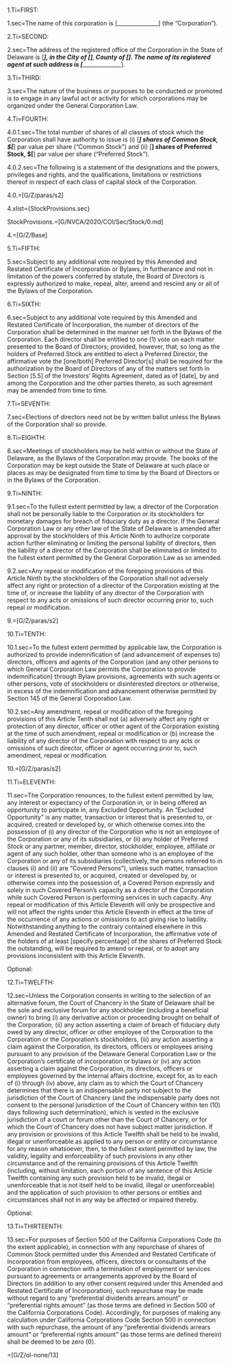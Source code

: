 
1.Ti=FIRST:

1.sec=The name of this corporation is [_______________] (the “Corporation”).

2.Ti=SECOND:

2.sec=The address of the registered office of the Corporation in the State of Delaware is [_____________], in the City of [__________], County of [__________].  The name of its registered agent at such address is [_____________________].

3.Ti=THIRD:

3.sec=The nature of the business or purposes to be conducted or promoted is to engage in any lawful act or activity for which corporations may be organized under the General Corporation Law.

4.Ti=FOURTH:

4.0.1.sec=The total number of shares of all classes of stock which the Corporation shall have authority to issue is (i) [_____] shares of Common Stock, $[_____] par value per share (“Common Stock”) and (ii) [______] shares of Preferred Stock, $[______] par value per share (“Preferred Stock”). 

4.0.2.sec=The following is a statement of the designations and the powers, privileges and rights, and the qualifications, limitations or restrictions thereof in respect of each class of capital stock of the Corporation.  

4.0.=[G/Z/paras/s2]

4.xlist={StockProvisions.sec}

StockProvisions.=[G/NVCA/2020/COI/Sec/Stock/0.md]

4.=[G/Z/Base]

5.Ti=FIFTH: 

5.sec=Subject to any additional vote required by this Amended and Restated Certificate of Incorporation or Bylaws, in furtherance and not in limitation of the powers conferred by statute, the Board of Directors is expressly authorized to make, repeal, alter, amend and rescind any or all of the Bylaws of the Corporation.

6.Ti=SIXTH:

6.sec=Subject to any additional vote required by this Amended and Restated Certificate of Incorporation, the number of directors of the Corporation shall be determined in the manner set forth in the Bylaws of the Corporation.  Each director shall be entitled to one (1) vote on each matter presented to the Board of Directors; provided, however, that, so long as the holders of Preferred Stock are entitled to elect a Preferred Director, the affirmative vote the [one/both] Preferred Director[s] shall be required for the authorization by the Board of Directors of any of the matters set forth in Section [5.5] of the Investors’ Rights Agreement, dated as of [date], by and among the Corporation and the other parties thereto, as such agreement may be amended from time to time. 

7.Ti=SEVENTH:

7.sec=Elections of directors need not be by written ballot unless the Bylaws of the Corporation shall so provide.  

8.Ti=EIGHTH:

8.sec=Meetings of stockholders may be held within or without the State of Delaware, as the Bylaws of the Corporation may provide.  The books of the Corporation may be kept outside the State of Delaware at such place or places as may be designated from time to time by the Board of Directors or in the Bylaws of the Corporation.

9.Ti=NINTH:

9.1.sec=To the fullest extent permitted by law, a director of the Corporation shall not be personally liable to the Corporation or its stockholders for monetary damages for breach of fiduciary duty as a director.  If the General Corporation Law or any other law of the State of Delaware is amended after approval by the stockholders of this Article Ninth to authorize corporate action further eliminating or limiting the personal liability of directors, then the liability of a director of the Corporation shall be eliminated or limited to the fullest extent permitted by the General Corporation Law as so amended.

9.2.sec=Any repeal or modification of the foregoing provisions of this Article Ninth by the stockholders of the Corporation shall not adversely affect any right or protection of a director of the Corporation existing at the time of, or increase the liability of any director of the Corporation with respect to any acts or omissions of such director occurring prior to, such repeal or modification.

9.=[G/Z/paras/s2]

10.Ti=TENTH:

10.1.sec=To the fullest extent permitted by applicable law, the Corporation is authorized to provide indemnification of (and advancement of expenses to) directors, officers and agents of the Corporation (and any other persons to which General Corporation Law permits the Corporation to provide indemnification) through Bylaw provisions, agreements with such agents or other persons, vote of stockholders or disinterested directors or otherwise, in excess of the indemnification and advancement otherwise permitted by Section 145 of the General Corporation Law.

10.2.sec=Any amendment, repeal or modification of the foregoing provisions of this Article Tenth shall not (a) adversely affect any right or protection of any director, officer or other agent of the Corporation existing at the time of such amendment, repeal or modification or (b) increase the liability of any director of the Corporation with respect to any acts or omissions of such director, officer or agent occurring prior to, such amendment, repeal or modification.

10.=[G/Z/paras/s2]

11.Ti=ELEVENTH:

11.sec=The Corporation renounces, to the fullest extent permitted by law, any interest or expectancy of the Corporation in, or in being offered an opportunity to participate in, any Excluded Opportunity.  An “Excluded Opportunity” is any matter, transaction or interest that is presented to, or acquired, created or developed by, or which otherwise comes into the possession of (i) any director of the Corporation who is not an employee of the Corporation or any of its subsidiaries, or (ii) any holder of Preferred Stock or any partner, member, director, stockholder, employee, affiliate or agent of any such holder, other than someone who is an employee of the Corporation or any of its subsidiaries (collectively, the persons referred to in clauses (i) and (ii) are “Covered Persons”), unless such matter, transaction or interest is presented to, or acquired, created or developed by, or otherwise comes into the possession of, a Covered Person expressly and solely in such Covered Person’s capacity as a director of the Corporation while such Covered Person is performing services in such capacity.  Any repeal or modification of this Article Eleventh will only be prospective and will not affect the rights under this Article Eleventh in effect at the time of the occurrence of any actions or omissions to act giving rise to liability.  Notwithstanding anything to the contrary contained elsewhere in this Amended and Restated Certificate of Incorporation, the affirmative vote of the holders of at least [specify percentage] of the shares of Preferred Stock the outstanding, will be required to amend or repeal, or to adopt any provisions inconsistent with this Article Eleventh. 

Optional:

12.Ti=TWELFTH:

12.sec=Unless the Corporation consents in writing to the selection of an alternative forum, the Court of Chancery in the State of Delaware shall be the sole and exclusive forum for any stockholder (including a beneficial owner) to bring (i) any derivative action or proceeding brought on behalf of the Corporation, (ii) any action asserting a claim of breach of fiduciary duty owed by any director, officer or other employee of the Corporation to the Corporation or the Corporation’s stockholders, (iii) any action asserting a claim against the Corporation, its directors, officers or employees arising pursuant to any provision of the Delaware General Corporation Law or the Corporation’s certificate of incorporation or bylaws or (iv) any action asserting a claim against the Corporation, its directors, officers or employees governed by the internal affairs doctrine, except for, as to each of (i) through (iv) above, any claim as to which the Court of Chancery determines that there is an indispensable party not subject to the jurisdiction of the Court of Chancery (and the indispensable party does not consent to the personal jurisdiction of the Court of Chancery within ten (10) days following such determination), which is vested in the exclusive jurisdiction of a court or forum other than the Court of Chancery, or for which the Court of Chancery does not have subject matter jurisdiction. If any provision or provisions of this Article Twelfth shall be held to be invalid, illegal or unenforceable as applied to any person or entity or circumstance for any reason whatsoever, then, to the fullest extent permitted by law, the validity, legality and enforceability of such provisions in any other circumstance and of the remaining provisions of this Article Twelfth (including, without limitation, each portion of any sentence of this Article Twelfth containing any such provision held to be invalid, illegal or unenforceable that is not itself held to be invalid, illegal or unenforceable) and the application of such provision to other persons or entities and circumstances shall not in any way be affected or impaired thereby.

Optional:

13.Ti=THIRTEENTH:

13.sec=For purposes of Section 500 of the California Corporations Code (to the extent applicable), in connection with any repurchase of shares of Common Stock permitted under this Amended and Restated Certificate of Incorporation from employees, officers, directors or consultants of the Corporation in connection with a termination of employment or services pursuant to agreements or arrangements approved by the Board of Directors (in addition to any other consent required under this Amended and Restated Certificate of Incorporation), such repurchase may be made without regard to any “preferential dividends arrears amount” or “preferential rights amount” (as those terms are defined in Section 500 of the California Corporations Code).  Accordingly, for purposes of making any calculation under California Corporations Code Section 500 in connection with such repurchase, the amount of any “preferential dividends arrears amount” or “preferential rights amount” (as those terms are defined therein) shall be deemed to be zero (0).

=[G/Z/ol-none/13]
